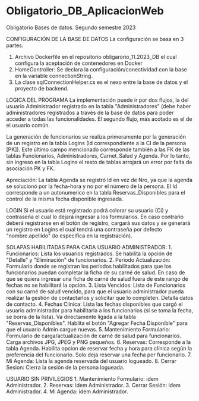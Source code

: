 # Obligatorio_DB_AplicacionWeb
Obligatorio Bases de datos. Segundo semestre 2023

CONFIGURACIÓN DE LA BASE DE DATOS
La configuración se basa en 3 partes. 
  1. Archivo Dockerfile en el repositorio obligarorio_11.2023_DB el cual configura la aceptación de contenedores en Docker
  2. HomeController: Se declara la configuración/conectividad con la base en la variable connectionString.
  3. La clase sqlConnectionHelper.cs es el nexo entre la base de datos y el proyecto de backend.

LOGICA DEL PROGRAMA
La implementación puede ir por dos flujos, la del usuario Administrador registrado en la tabla "Administradores" (debe haber administradores registrados a través de la base de datos para poder acceder a todas las funcionalidades. El segundo flujo, más acotado es el de el usuario común. 

La generación de funcionarios se realiza primeramente por la generación de un registro en la tabla Logins (Id correspondiente a la CI de la persona [PK]). Este último campo mencionado corresponde también a las FK de las tablas Funcionarios, Administradores, Carnet_Salud y Agenda. Por lo tanto, sin ingreso en la tabla Logins el resto de tablas arrojará un error por falta de asociación PK y FK.

Apreciación: La tabla Agenda se registró Id en vez de Nro, ya que la agenda se solucionó por la fecha-hora y no por el número de la persona. El Id corresponde a un autonumerico en la tabla Reservas_Disponibles para el control de la misma fecha disponible ingresada.

LOGIN
Si el usuario está registrado podrá colorar su usuario (Ci) y contraseña el cual lo dejará ingresar a los formularios. En caso contrario deberá registrarse en el botón de registro, cargará sus datos y se generará un registro en Logins el cual tendrá una contraseña por defecto "nombre.apellido" (lo especifica en la registración).

SOLAPAS HABILITADAS PARA CADA USUARIO
  ADMINISTRADOR: 
    1.  Funcionarios: Lista los usuarios registrados. Se habilita la opción de "Detalle" y "Eliminación" de funcionarios.
    2.  Periodo Actualización: Formulario donde se registran los períodos habilitados para que los funcionarios puedan completar la ficha de su carné de salud. En caso de que se quiera ingresar una ficha de carné de salud fuera de este rango de fechas no se habilitará la opción.
    3.  Lista Vencidos: Lista de Funcionarios con su carné de salud vencido, para que el usuario administrador pueda realizar la gestión de contactarlos y solicitar que lo completen. Detalla datos de contacto.
    4.  Fechas Clínica: Lista las fechas disponibles que cargó el usuario administrador para habilitarla a los funcionarios (si se toma la fecha, se borra de la lista). Va directamente ligada a la tabla "Reservas_Disponibles". Hablita el botón "Agregar Fecha Disponible" para que el usuario Admin cargue nuevas. 
    5.  Mantenimiento Formulario: Formulario de carga/actualización de carné de salud para funcionarios. Carga archivos JPG, JPEG y PNG pequeños.
    6.  Reservas: Corresponde a la tabla Agenda. Habilita opcion de reservar fecha y hora para clínica según la preferencia del funcionario. Solo deja reservar una fecha por funcionario. 
    7.  Mi Agenda: Lista la agenda reservada del usuario logueado.
    8.  Cerrar Sesion:  Cierra la sesión de la persona logueada.
  
  USUARIO SIN PRIVILEGIOS
    1.  Mantenimiento Formulario: idem Administrador.
    2.  Reservas: idem Administrador.
    3.  Cerrar Sesión: idem Administrador.
    4.  Mi Agenda: idem Administrador.


